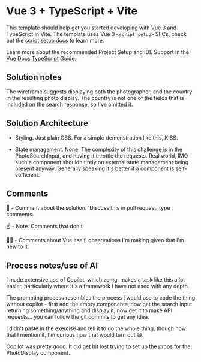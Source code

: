 # Vue 3 + TypeScript + Vite

This template should help get you started developing with Vue 3 and TypeScript in Vite. The template uses Vue 3 `<script setup>` SFCs, check out the [script setup docs](https://v3.vuejs.org/api/sfc-script-setup.html#sfc-script-setup) to learn more.

Learn more about the recommended Project Setup and IDE Support in the [Vue Docs TypeScript Guide](https://vuejs.org/guide/typescript/overview.html#project-setup).

## Solution notes

The wireframe suggests displaying both the photographer, and the country in the resulting photo display. The country is not one of the fields that is included on the search response, so I've omitted it.


## Solution Architecture

- Styling. Just plain CSS. For a simple demonstration like this, KISS.

- State management. None. 
The complexity of this challenge is in the PhotoSearchInput, and having it throttle the requests. Real world, IMO such a component shouldn't rely on external state management being present anyway. Generally speaking it's better if a component is self-sufficient. 

## Comments 

💬 - Comment about the solution. 'Discuss this in pull request' type comments.

☝️ - Note. Comments that don't 

🧑‍🔬 - Comments about Vue itself, observations I'm making given that I'm new to it. 

## Process notes/use of AI

I made extensive use of Copilot, which zomg, makes a task like this a lot easier, particularly where it's a framework I have not used with any depth. 

The prompting process resembles the process I would use to code the thing without copilot -  first add the empty components, now get the search input returning something/anything and display it, now get it to make API requests...  you can follow the git commits to get any idea. 

I didn't paste in the exercise and tell it to do the whole thing, though now that I mention it, I'm curious how that would turn out 😅. 

Copilot was pretty good. It did get bit lost trying to set up the props for the PhotoDisplay component. 


